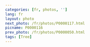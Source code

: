 ```yaml
---
categories: [fr, photos, '']
lang: fr
layout: photo
next_photo: /fr/photos/P0000117.html
picname: P0000116
prev_photo: /fr/photos/P0000050.html
tags: [Tree]
---
```

